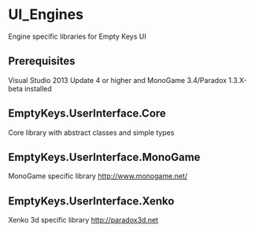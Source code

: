 # UI_Engines
Engine specific libraries for Empty Keys UI

## Prerequisites
Visual Studio 2013 Update 4 or higher and MonoGame 3.4/Paradox 1.3.X-beta installed

## EmptyKeys.UserInterface.Core
Core library with abstract classes and simple types

## EmptyKeys.UserInterface.MonoGame
MonoGame specific library
http://www.monogame.net/

## EmptyKeys.UserInterface.Xenko
Xenko 3d specific library 
http://paradox3d.net
